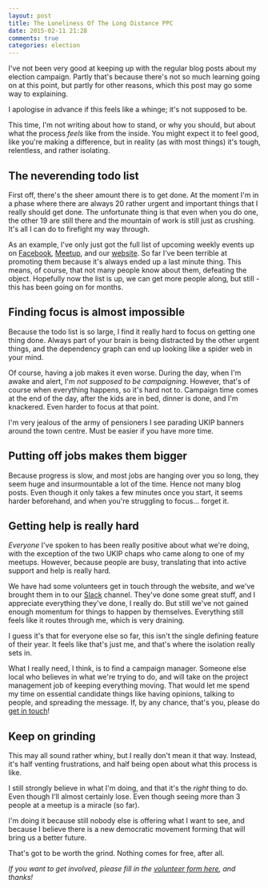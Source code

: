 ```yaml
---
layout: post
title: The Loneliness Of The Long Distance PPC
date: 2015-02-11 21:28
comments: true
categories: election
---
```


I've not been very good at keeping up with the regular blog posts about my election
campaign. Partly that's because there's not so much learning going on at this point,
but partly for other reasons, which this post may go some way to explaining. 

I apologise in advance if this feels like a whinge; it's not supposed to be.

This time, I'm not writing about how to stand, or why you should, but about what
the process *feels* like from the inside. You might expect it to feel good, like
you're making a difference, but in reality (as with most things) it's tough, 
relentless, and rather isolating.

## The neverending todo list

First off, there's the sheer amount there is to get done. At the moment I'm in a
phase where there are always 20 rather urgent and important things that I really
should get done. The unfortunate thing is that even when you do one, the other 19
are still there and the mountain of work is still just as crushing. It's all I can
do to firefight my way through.

As an example, I've only just got the full list of upcoming weekly events up on
[Facebook](https://www.facebook.com/somethingnewhorsham/events), [Meetup](http://www.meetup.com/somethingnew-uk/), and our [website](http://horsham.somethingnew.org.uk/calendar). So far I've been terrible at promoting them
because it's always ended up a last minute thing. This means, of course, that not
many people know about them, defeating the object. Hopefully now the list is up,
we can get more people along, but still - this has been going on for months.

## Finding focus is almost impossible

Because the todo list is so large, I find it really hard to focus on getting one
thing done. Always part of your brain is being distracted by the other urgent things,
and the dependency graph can end up looking like a spider web in your mind.

Of course, having a job makes it even worse. During the day, when I'm awake and
alert, I'm *not supposed to be campaigning*. However, that's of course when 
everything happens, so it's hard not to. Campaign time comes at the end of the day,
after the kids are in bed, dinner is done, and I'm knackered. Even harder to focus
at that point.

I'm very jealous of the army of pensioners I see parading UKIP banners around
the town centre. Must be easier if you have more time.

## Putting off jobs makes them bigger

Because progress is slow, and most jobs are hanging over you so long, they seem huge and insurmountable
a lot of the time. Hence not many blog posts. Even though it only takes a few 
minutes once you start, it seems harder beforehand, and when you're struggling to
focus... forget it.

## Getting help is really hard

*Everyone* I've spoken to has been really positive about what we're doing, with the exception
of the two UKIP chaps who came along to one of my meetups. However, because people
are busy, translating that into active support and help is really hard.

We have had some volunteers get in touch through the website, and we've brought them in to
our [Slack](http://slack.com) channel. They've done some great stuff, and I appreciate everything they've done,
I really do. But still we've not gained enough momentum for things to happen by themselves.
Everything still feels like it routes through me, which is very draining.

I guess it's that for everyone else so far, this isn't the single defining feature of their year.
It feels like that's just me, and that's where the isolation really sets in.

What I really need, I think, is to find a campaign manager. Someone else local who
believes in what we're trying to do, and will take on the project management job
of keeping everything moving. That would let me spend my time on essential candidate
things like having opinions, talking to people, and spreading the message. If,
by any chance, that's you, please do [get in touch](http://horsham.somethingnew.org.uk/volunteer)!

## Keep on grinding

This may all sound rather whiny, but I really don't mean it that way. Instead, it's
half venting frustrations, and half being open about what this process is like.

I still strongly believe in what I'm doing, and that it's the *right*
thing to do. Even though I'll almost certainly lose. Even though seeing more 
than 3 people at a meetup is a miracle (so far). 

I'm doing it because still nobody
else is offering what I want to see, and because I believe there is a new democratic
movement forming that will bring us a better future.

That's got to be worth the grind. Nothing comes for free, after all.

*If you want to get involved, please fill in the [volunteer form here](http://horsham.somethingnew.org.uk/volunteer), and thanks!*